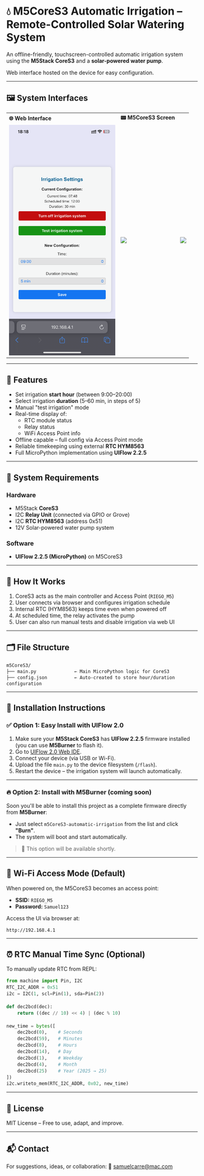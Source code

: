 # 💧 M5CoreS3 Automatic Irrigation – Remote-Controlled Solar Watering System

An offline-friendly, touchscreen-controlled automatic irrigation system using the **M5Stack CoreS3** and a **solar-powered water pump**.

Web interface hosted on the device for easy configuration.

---

## 🖼️ System Interfaces

<table>
  <tr>
    <td><strong>🌐 Web Interface</strong></td>
    <td><strong>📟 M5CoreS3 Screen</strong></td>
  </tr>
  <tr>
    <td><img src="assets/web_interface.png" width="280"/></td>
    <td><img src="assets/core_s3_screen.png" width="280"/></td>
    <td><img src="assets/coreirrigation.png" width="280"/></td>
  </tr>
</table>

---

## 🔋 Features

- Set irrigation **start hour** (between 9:00–20:00)
- Select irrigation **duration** (5–60 min, in steps of 5)
- Manual "test irrigation" mode
- Real-time display of:
  - RTC module status
  - Relay status
  - WiFi Access Point info
- Offline capable – full config via Access Point mode
- Reliable timekeeping using external **RTC HYM8563**
- Full MicroPython implementation using **UIFlow 2.2.5**

---

## 🔧 System Requirements

### Hardware
- M5Stack **CoreS3**
- I2C **Relay Unit** (connected via GPIO or Grove)
- I2C **RTC HYM8563** (address 0x51)
- 12V Solar-powered water pump system

### Software
- **UIFlow 2.2.5 (MicroPython)** on M5CoreS3

---

## 🧠 How It Works

1. CoreS3 acts as the main controller and Access Point (`RIEGO_M5`)
2. User connects via browser and configures irrigation schedule
3. Internal RTC (HYM8563) keeps time even when powered off
4. At scheduled time, the relay activates the pump
5. User can also run manual tests and disable irrigation via web UI

---

## 🗂️ File Structure

```
m5CoreS3/
├── main.py              ← Main MicroPython logic for CoreS3
├── config.json          ← Auto-created to store hour/duration configuration
```

---

## 🚀 Installation Instructions

### ✅ Option 1: Easy Install with **UIFlow 2.0**

1. Make sure your **M5Stack CoreS3** has **UIFlow 2.2.5** firmware installed (you can use **M5Burner** to flash it).
2. Go to [UIFlow 2.0 Web IDE](https://uiflow2.m5stack.com).
3. Connect your device (via USB or Wi-Fi).
4. Upload the file `main.py` to the device filesystem (`/flash`).
5. Restart the device – the irrigation system will launch automatically.


---

### 🔥 Option 2: Install with **M5Burner** (coming soon)

Soon you'll be able to install this project as a complete firmware directly from **M5Burner**:

- Just select `m5CoreS3-automatic-irrigation` from the list and click **"Burn"**.
- The system will boot and start automatically.

> 📌 This option will be available shortly.

---

## 📡 Wi-Fi Access Mode (Default)

When powered on, the M5CoreS3 becomes an access point:

- **SSID:** `RIEGO_M5`
- **Password:** `Samuel123`

Access the UI via browser at:

```
http://192.168.4.1
```

---

## ⏰ RTC Manual Time Sync (Optional)

To manually update RTC from REPL:

```python
from machine import Pin, I2C
RTC_I2C_ADDR = 0x51
i2c = I2C(1, scl=Pin(1), sda=Pin(2))

def dec2bcd(dec):
    return ((dec // 10) << 4) | (dec % 10)

new_time = bytes([
    dec2bcd(0),    # Seconds
    dec2bcd(59),   # Minutes
    dec2bcd(8),    # Hours
    dec2bcd(14),   # Day
    dec2bcd(1),    # Weekday
    dec2bcd(4),    # Month
    dec2bcd(25)    # Year (2025 → 25)
])
i2c.writeto_mem(RTC_I2C_ADDR, 0x02, new_time)
```

---

## 📄 License

MIT License – Free to use, adapt, and improve.

---

## 📬 Contact

For suggestions, ideas, or collaboration:
💌 samuelcarre@mac.com
